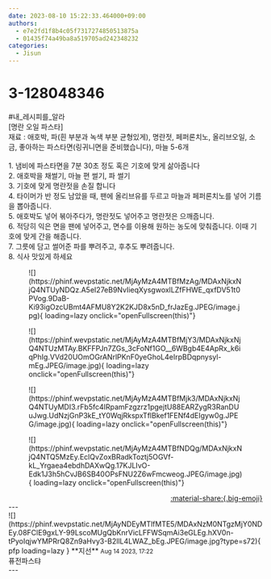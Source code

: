 ```yaml
---
date: 2023-08-10 15:22:33.464000+09:00
authors:
  - e7e2fd1f8b4c05f7317274850513875a
  - 01435f74a49ba8a519705ad242348232
categories:
  - Jisun
---
```


# 3-128048346

<div class="post-container" markdown="1">
<div class="content-container md-sidebar__scrollwrap" markdown="1">

\#내_레시피를_알라 <br>[명란 오일 파스타]<br>재료 : 애호박, 파(흰 부분과 녹색 부분 균형있게), 명란젓, 페퍼론치노, 올리브오일, 소금, 좋아하는 파스타면(링귀니면을 준비했습니다), 마늘 5-6개<br><br>1. 냄비에 파스타면을 7분 30초 정도 혹은 기호에 맞게 삶아줍니다<br>2. 애호박을 채썰기, 마늘 편 썰기, 파 썰기<br>3. 기호에 맞게 명란젓을 손질 합니다<br>4. 타이머가 반 정도 남았을 때, 팬에 올리브유를 두르고 마늘과 페퍼론치노를 넣어 기름을 뽑아줍니다.<br>5. 애호박도 넣어 볶아주다가, 명란젓도 넣어주고 명란젓은 으깨줍니다.<br>6. 적당히 익은 면을 팬에 넣어주고, 면수를 이용해 원하는 농도에 맞춰줍니다. 이때 기호에 맞게 간을 해줍니다.<br>7. 그릇에 담고 썰어준 파를 뿌려주고, 후추도 뿌려줍니다.<br>8. 식사 맛있게 하세요<br>
<figure markdown="1">
![](https://phinf.wevpstatic.net/MjAyMzA4MTBfMzAg/MDAxNjkxNjQ4NTUyNDQz.A5eI27eB9NvIieqXysgwoxlLZfFHWE_qxfDV51t0PVog.9DaB-Ki93igOzcUBmt4AFMU8Y2K2KJD8x5nD_frJazEg.JPEG/image.jpg){ loading=lazy onclick="openFullscreen(this)"}
</figure>

<figure markdown="1">
![](https://phinf.wevpstatic.net/MjAyMzA4MTBfMjY3/MDAxNjkxNjQ4NTUzMTAy.BKFFPJn7ZGs_3cFoNf1GO__6WBgb4E4ApRx_k6iqPhIg.VVd20UOmOGrANrlPKnF0yeGhoL4eIrpBDqpnysyl-mEg.JPEG/image.jpg){ loading=lazy onclick="openFullscreen(this)"}
</figure>

<figure markdown="1">
![](https://phinf.wevpstatic.net/MjAyMzA4MTBfMjk3/MDAxNjkxNjQ4NTUyMDI3.rFb5fc4IRpamFzgzrz1pgejtU88EARZygR3RanDUuJwg.UdNzjGnP3kE_tY0WqjRkspxTflBkef1FENf4dEIgyw0g.JPEG/image.jpg){ loading=lazy onclick="openFullscreen(this)"}
</figure>

<figure markdown="1">
![](https://phinf.wevpstatic.net/MjAyMzA4MTBfNDQg/MDAxNjkxNjQ4NTQ5MzEy.EclQvZoxBRadkToztj5OGVf-kL_Yrgaea4ebdhDAXwQg.17KJLIvO-Edk1J3h5hCvJB6SB40OPsFNU2Z6wFmcweog.JPEG/image.jpg){ loading=lazy onclick="openFullscreen(this)"}
</figure>


</div>
</div>

<div style="text-align: right;" markdown="1">
<a href="https://weverse.io/fromis9/fanpost/3-128048346" style="text-align: right;">:material-share:{.big-emoji}</a>
</div>
---

<div class="comments-container md-sidebar__scrollwrap" markdown="1">
<div class="comment" markdown="1">
<div class='id-container' markdown="1">
![](https://phinf.wevpstatic.net/MjAyNDEyMTlfMTE5/MDAxNzM0NTgzMjY0NDEy.08FClE9gxLY-99LscoMUgQbKnrVicLFFWSqmAi3eGLEg.hXV0n-tPyoIqjwYMPRrQ8Zn9aHvy3-B2llL4LWAZ_bEg.JPEG/image.jpg?type=s72){ pfp loading=lazy }
**<span class="artist">지선</span>** <small>Aug 14 2023, 17:22</small><br>
</div>
<div class='comment-body' markdown="1">
퓨전파스탸
</div>
</div>
</div>
---
